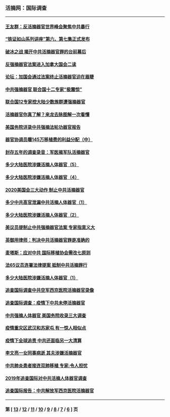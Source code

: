 ### 活摘网：国际调查
---
#### [王友群：反活摘器官世界峰会聚焦中共暴行](../../pages/nf5947/n13250738.md?01010430) 
#### [“铁证如山系列讲座”第六、第七集正式发布](../../pages/nf5947/n13106287.md?01010430) 
#### [破冰之战 揭开中共活摘器官罪的台前幕后](../../pages/nf5947/n13082457.md?01010430) 
#### [反强摘器官法案进入加拿大国会二读](../../pages/nf5947/n13033450.md?01010430) 
#### [论坛：加国会通过法案终止活摘器官迫在眉睫](../../pages/nf5947/n13029839.md?01010430) 
#### [中共强摘器官 联合国十二专家“极震惊”](../../pages/nf5947/n13024313.md?01010430) 
#### [联合国12专家控大陆少数族群遭强摘器官](../../pages/nf5947/n13023877.md?01010430) 
#### [活摘器官你真了解？来龙去脉图解一次看懂](../../pages/nf5947/n13013820.md?01010430) 
#### [美国务院详录中共强摘法轮功器官报告](../../pages/nf5947/n12944519.md?01010430) 
#### [器官协调员曝145万移植费的利益分配（中）](../../pages/nf5947/n12894547.md?01010430) 
#### [封存五年的调查录音：军医揭军队活摘器官](../../pages/nf5947/n12798692.md?01010430) 
#### [多少大陆医院涉嫌活摘人体器官（5）](../../pages/nf5947/n12768383.md?01010430) 
#### [多少大陆医院涉嫌活摘人体器官（4）](../../pages/nf5947/n12664434.md?01010430) 
#### [2020美国会三大动作 制止中共活摘器官](../../pages/nf5947/n12682004.md?01010430) 
#### [多少中共高官泄漏中共活摘人体器官（1）](../../pages/nf5947/n12671234.md?01010430) 
#### [多少大陆医院涉嫌活摘人体器官（2）](../../pages/nf5947/n12655589.md?01010430) 
#### [美议员提制止中共强摘器官法案 专家指意义大](../../pages/nf5947/n12630561.md?01010430) 
#### [英御用律师：判决中共活摘器官罪是准确的](../../pages/nf5947/n12580740.md?01010430) 
#### [麦塔斯：应对中共 国际移植协会需改七原则](../../pages/nf5947/n12514711.md?01010430) 
#### [法65议员连署法律提案 抵制中共活摘罪行](../../pages/nf5947/n12437047.md?01010430) 
#### [多少大陆医院涉嫌活摘人体器官（1）](../../pages/nf5947/n12414284.md?01010430) 
#### [追查国际调查中共空军西京医院活摘器官录像](../../pages/nf5947/n12348837.md?01010430) 
#### [追查国际调查：疫情下中共未停活摘器官](../../pages/nf5947/n12273415.md?01010430) 
#### [中共强摘人体器官 美国务院收录三大调查](../../pages/nf5947/n12181488.md?01010430) 
#### [疫情重灾区武汉和苏家屯 有一惊人相似点](../../pages/nf5947/n12150824.md?01010430) 
#### [疫情下全球追责 中共还面临另一大清算](../../pages/nf5947/n12070397.md?01010430) 
#### [李文亮一女同事病逝 其夫涉嫌活摘器官](../../pages/nf5947/n11957882.md?01010430) 
#### [中共肺炎患者接连双肺移植 专家:令人担忧](../../pages/nf5947/n11945516.md?01010430) 
#### [2019年追查国际对中共活摘人体器官调查](../../pages/nf5947/n11917733.md?01010430) 
#### [追查国际报告：中共解放军西京医院活摘器官](../../pages/nf5947/n11838359.md?01010430) 

---
#### 第 [ [13](./13.md?01010430) / [12](./12.md?01010430) / [11](./11.md?01010430) / [10](./10.md?01010430) / [9](./9.md?01010430) / [8](./8.md?01010430) / [7](./7.md?01010430) / [6](./6.md?01010430) ] 页
